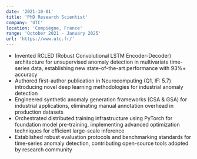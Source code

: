 ```yaml
---
date: '2021-10-01'
title: 'PhD Research Scientist'
company: 'UTC'
location: 'Compiègne, France'
range: 'October 2021 - January 2025'
url: 'https://www.utc.fr/'
---
```


- Invented RCLED (Robust Convolutional LSTM Encoder-Decoder) architecture for unsupervised anomaly detection in multivariate time-series data, establishing new state-of-the-art performance with 93%+ accuracy
- Authored first-author publication in Neurocomputing (Q1, IF: 5.7) introducing novel deep learning methodologies for industrial anomaly detection
- Engineered synthetic anomaly generation frameworks (CSA & GSA) for industrial applications, eliminating manual annotation overhead in production datasets
- Orchestrated distributed training infrastructure using PyTorch for foundation model pre-training, implementing advanced optimization techniques for efficient large-scale inference
- Established robust evaluation protocols and benchmarking standards for time-series anomaly detection, contributing open-source tools adopted by research community
